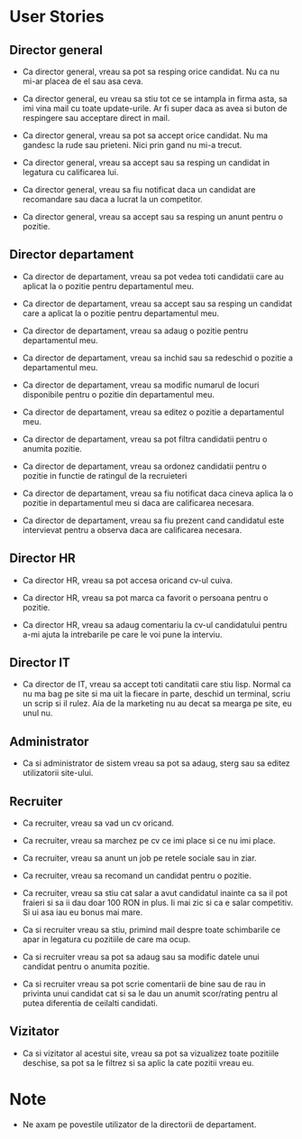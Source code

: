 # User Stories

## Director general

- Ca director general, vreau sa pot sa resping orice candidat. Nu ca nu mi-ar
placea de el sau asa ceva.

- Ca director general, eu vreau sa stiu tot ce se intampla in firma asta, sa imi
vina mail cu toate update-urile. Ar fi super daca as avea si buton de
respingere sau acceptare direct in mail.

- Ca director general, vreau sa pot sa accept orice candidat. Nu ma gandesc la
rude sau prieteni. Nici prin gand nu mi-a trecut.

- Ca director general, vreau sa accept sau sa resping un candidat in
legatura cu calificarea lui.

- Ca director general, vreau sa fiu notificat daca un candidat are
recomandare sau daca a lucrat la un competitor.

- Ca director general, vreau sa accept sau sa resping un anunt pentru o
pozitie.

## Director departament

- Ca director de departament, vreau sa pot vedea toti candidatii care au
aplicat la o pozitie pentru departamentul meu.

- Ca director de departament, vreau sa accept sau sa resping un candidat
care a aplicat la o pozitie pentru departamentul meu.

- Ca director de departament, vreau sa adaug o pozitie pentru departamentul meu.

- Ca director de departament, vreau sa inchid sau sa redeschid o pozitie a
departamentul meu.

- Ca director de departament, vreau sa modific numarul de locuri disponibile
pentru o pozitie din departamentul meu.

- Ca director de departament, vreau sa editez o pozitie a departamentul meu.

- Ca director de departament, vreau sa pot filtra candidatii pentru o anumita
pozitie.

- Ca director de departament, vreau sa ordonez candidatii pentru o pozitie in
functie de ratingul de la recruieteri

- Ca director de departament, vreau sa fiu notificat daca cineva aplica
la o pozitie in departamentul meu si daca are calificarea necesara.

- Ca director de departament, vreau sa fiu prezent cand candidatul este
intervievat pentru a observa daca are calificarea necesara.

## Director HR

- Ca director HR, vreau sa pot accesa oricand cv-ul cuiva.

- Ca director HR, vreau sa pot marca ca favorit o persoana pentru o
pozitie.

- Ca director HR, vreau sa adaug comentariu la cv-ul candidatului pentru
a-mi ajuta la intrebarile pe care le voi pune la interviu.

## Director IT

- Ca director de IT, vreau sa accept toti canditatii care stiu lisp. Normal ca nu
ma bag pe site si ma uit la fiecare in parte, deschid un terminal, scriu un
scrip si il rulez. Aia de la marketing nu au decat sa mearga pe site, eu unul
nu.

## Administrator

- Ca si administrator de sistem vreau sa pot sa adaug, sterg sau sa editez
utilizatorii site-ului.

## Recruiter

- Ca recruiter, vreau sa vad un cv oricand.

- Ca recruiter, vreau sa marchez pe cv ce imi place si ce nu imi place.

- Ca recruiter, vreau sa anunt un job pe retele sociale sau in ziar.

- Ca recruiter, vreau sa recomand un candidat pentru o pozitie.

- Ca recruiter, vreau sa stiu cat salar a avut candidatul inainte ca sa il pot
fraieri si sa ii dau doar 100 RON in plus. Ii mai zic si ca e salar competitiv.
Si ui asa iau eu bonus mai mare.

- Ca si recruiter vreau sa stiu, primind mail despre toate schimbarile ce apar in
legatura cu pozitiile de care ma ocup.

- Ca si recruiter vreau sa pot sa adaug sau sa modific datele unui candidat pentru
o anumita pozitie.

- Ca si recruiter vreau sa pot scrie comentarii de bine sau de rau in privinta
unui candidat cat si sa le dau un anumit scor/rating pentru al putea diferentia
de ceilalti candidati.

## Vizitator

- Ca si vizitator al acestui site, vreau sa pot sa vizualizez toate pozitiile
deschise, sa pot sa le filtrez si sa aplic la cate pozitii vreau eu.

# Note

- Ne axam pe povestile utilizator de la directorii de departament.

